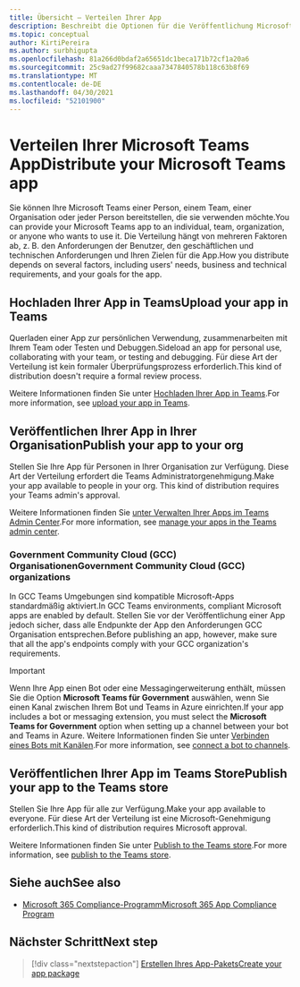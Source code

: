 ```yaml
---
title: Übersicht – Verteilen Ihrer App
description: Beschreibt die Optionen für die Veröffentlichung Microsoft Teams App.
ms.topic: conceptual
author: KirtiPereira
ms.author: surbhigupta
ms.openlocfilehash: 81a266d0bdaf2a65651dc1beca171b72cf1a20a6
ms.sourcegitcommit: 25c9ad27f99682caaa7347840578b118c63b8f69
ms.translationtype: MT
ms.contentlocale: de-DE
ms.lasthandoff: 04/30/2021
ms.locfileid: "52101900"
---
```

# <a name="distribute-your-microsoft-teams-app"></a><span data-ttu-id="3e67c-103">Verteilen Ihrer Microsoft Teams App</span><span class="sxs-lookup"><span data-stu-id="3e67c-103">Distribute your Microsoft Teams app</span></span>

<span data-ttu-id="3e67c-104">Sie können Ihre Microsoft Teams einer Person, einem Team, einer Organisation oder jeder Person bereitstellen, die sie verwenden möchte.</span><span class="sxs-lookup"><span data-stu-id="3e67c-104">You can provide your Microsoft Teams app to an individual, team, organization, or anyone who wants to use it.</span></span> <span data-ttu-id="3e67c-105">Die Verteilung hängt von mehreren Faktoren ab, z. B. den Anforderungen der Benutzer, den geschäftlichen und technischen Anforderungen und Ihren Zielen für die App.</span><span class="sxs-lookup"><span data-stu-id="3e67c-105">How you distribute depends on several factors, including users' needs, business and technical requirements, and your goals for the app.</span></span>

## <a name="upload-your-app-in-teams"></a><span data-ttu-id="3e67c-106">Hochladen Ihrer App in Teams</span><span class="sxs-lookup"><span data-stu-id="3e67c-106">Upload your app in Teams</span></span>

<span data-ttu-id="3e67c-107">Querladen einer App zur persönlichen Verwendung, zusammenarbeiten mit Ihrem Team oder Testen und Debuggen.</span><span class="sxs-lookup"><span data-stu-id="3e67c-107">Sideload an app for personal use, collaborating with your team, or testing and debugging.</span></span> <span data-ttu-id="3e67c-108">Für diese Art der Verteilung ist kein formaler Überprüfungsprozess erforderlich.</span><span class="sxs-lookup"><span data-stu-id="3e67c-108">This kind of distribution doesn't require a formal review process.</span></span>

<span data-ttu-id="3e67c-109">Weitere Informationen finden Sie unter [Hochladen Ihrer App in Teams](apps-upload.md).</span><span class="sxs-lookup"><span data-stu-id="3e67c-109">For more information, see [upload your app in Teams](apps-upload.md).</span></span>

## <a name="publish-your-app-to-your-org"></a><span data-ttu-id="3e67c-110">Veröffentlichen Ihrer App in Ihrer Organisation</span><span class="sxs-lookup"><span data-stu-id="3e67c-110">Publish your app to your org</span></span>

<span data-ttu-id="3e67c-111">Stellen Sie Ihre App für Personen in Ihrer Organisation zur Verfügung. Diese Art der Verteilung erfordert die Teams Administratorgenehmigung.</span><span class="sxs-lookup"><span data-stu-id="3e67c-111">Make your app available to people in your org. This kind of distribution requires your Teams admin's approval.</span></span>

<span data-ttu-id="3e67c-112">Weitere Informationen finden Sie [unter Verwalten Ihrer Apps im Teams Admin Center](https://docs.microsoft.com/MicrosoftTeams/manage-apps?toc=%2Fmicrosoftteams%2Fplatform%2Ftoc.json&bc=%2FMicrosoftTeams%2Fbreadcrumb%2Ftoc.json).</span><span class="sxs-lookup"><span data-stu-id="3e67c-112">For more information, see [manage your apps in the Teams admin center](https://docs.microsoft.com/MicrosoftTeams/manage-apps?toc=%2Fmicrosoftteams%2Fplatform%2Ftoc.json&bc=%2FMicrosoftTeams%2Fbreadcrumb%2Ftoc.json).</span></span>

### <a name="government-community-cloud-gcc-organizations"></a><span data-ttu-id="3e67c-113">Government Community Cloud (GCC) Organisationen</span><span class="sxs-lookup"><span data-stu-id="3e67c-113">Government Community Cloud (GCC) organizations</span></span>

<span data-ttu-id="3e67c-114">In GCC Teams Umgebungen sind kompatible Microsoft-Apps standardmäßig aktiviert.</span><span class="sxs-lookup"><span data-stu-id="3e67c-114">In GCC Teams environments, compliant Microsoft apps are enabled by default.</span></span> <span data-ttu-id="3e67c-115">Stellen Sie vor der Veröffentlichung einer App jedoch sicher, dass alle Endpunkte der App den Anforderungen GCC Organisation entsprechen.</span><span class="sxs-lookup"><span data-stu-id="3e67c-115">Before publishing an app, however, make sure that all the app's endpoints comply with your GCC organization's requirements.</span></span>

> [!IMPORTANT]
><span data-ttu-id="3e67c-116">Wenn Ihre App einen Bot oder eine Messagingerweiterung enthält, müssen Sie die Option **Microsoft Teams für Government** auswählen, wenn Sie einen Kanal zwischen Ihrem Bot und Teams in Azure einrichten.</span><span class="sxs-lookup"><span data-stu-id="3e67c-116">If your app includes a bot or messaging extension, you must select the **Microsoft Teams for Government** option when setting up a channel between your bot and Teams in Azure.</span></span> <span data-ttu-id="3e67c-117">Weitere Informationen finden Sie unter [Verbinden eines Bots mit Kanälen](/azure/bot-service/bot-service-manage-channels?view=azure-bot-service-4.0&preserve-view=true).</span><span class="sxs-lookup"><span data-stu-id="3e67c-117">For more information, see [connect a bot to channels](/azure/bot-service/bot-service-manage-channels?view=azure-bot-service-4.0&preserve-view=true).</span></span>

## <a name="publish-your-app-to-the-teams-store"></a><span data-ttu-id="3e67c-118">Veröffentlichen Ihrer App im Teams Store</span><span class="sxs-lookup"><span data-stu-id="3e67c-118">Publish your app to the Teams store</span></span>

<span data-ttu-id="3e67c-119">Stellen Sie Ihre App für alle zur Verfügung.</span><span class="sxs-lookup"><span data-stu-id="3e67c-119">Make your app available to everyone.</span></span> <span data-ttu-id="3e67c-120">Für diese Art der Verteilung ist eine Microsoft-Genehmigung erforderlich.</span><span class="sxs-lookup"><span data-stu-id="3e67c-120">This kind of distribution requires Microsoft approval.</span></span>

<span data-ttu-id="3e67c-121">Weitere Informationen finden Sie unter [Publish to the Teams store](~/concepts/deploy-and-publish/appsource/publish.md).</span><span class="sxs-lookup"><span data-stu-id="3e67c-121">For more information, see [publish to the Teams store](~/concepts/deploy-and-publish/appsource/publish.md).</span></span>

## <a name="see-also"></a><span data-ttu-id="3e67c-122">Siehe auch</span><span class="sxs-lookup"><span data-stu-id="3e67c-122">See also</span></span>

* [<span data-ttu-id="3e67c-123">Microsoft 365 Compliance-Programm</span><span class="sxs-lookup"><span data-stu-id="3e67c-123">Microsoft 365 App Compliance Program</span></span>](/microsoft-365-app-certification/overview)

## <a name="next-step"></a><span data-ttu-id="3e67c-124">Nächster Schritt</span><span class="sxs-lookup"><span data-stu-id="3e67c-124">Next step</span></span>

> [!div class="nextstepaction"]
> [<span data-ttu-id="3e67c-125">Erstellen Ihres App-Pakets</span><span class="sxs-lookup"><span data-stu-id="3e67c-125">Create your app package</span></span>](~/concepts/build-and-test/apps-package.md)
